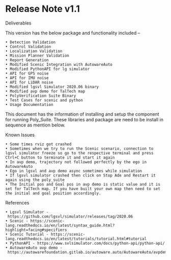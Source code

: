 # Release Note v1.1

Deliverables

This version has the below package and functionality included –

	• Detection Validation 
	• Control Validation 
	• Localization Validation 
	• Mission Planner Validation 
	• Report Generation 
	• Modified Scenic Integration with AutowareAuto 
	• Modified PythonAPI for lg simulator 
	• API for GPS noise 
	• API for IMU noise 
	• API for LiDAR noise
	• Modified lgsvl Simulator 2020.06 binary
	• Modified avp demo for TalTech map
	• PolyVerification Suite Binary 
	• Test Cases for scenic and python
	• Usage Documentation

This document has the information of installing and setup the component for running Poly_Suite. These libraries and package are need to be install in sequence as mention below.
   
Known Issues

	• Some times rviz got crashed
	• Sometimes when we try to run the Scenic scenario, connection to lgsvl simulator freeze so go to the respective terminal and press Ctrl+C button to terminate it and start it again
	• In avp demo, trajectory not followed perfectly by the ego in AutowareAuto
	• Ego in lgsvl and avp demo async sometimes while simulation
	• If lgsvl simulator crashed then click on Stop Ade and Restart it again using the poly_suite
	• The Initial pos and Goal pos in avp demo is static value and it is set for TalTech map. If you have built your own map then need to set the initial and goal position accordingly.

References

	• Lgsvl Simulator - https://github.com/lgsvl/simulator/releases/tag/2020.06
	• Scenic - https://scenic-lang.readthedocs.io/en/latest/syntax_guide.html?highlight=facing#specifiers
	• Scenic Tutorial - https://scenic-lang.readthedocs.io/en/latest/tutorials/tutorial.html#tutorial
	• PythonAPI - https://www.svlsimulator.com/docs/python-api/python-api/
	• AutowareAuto avp demo - https://autowarefoundation.gitlab.io/autoware.auto/AutowareAuto/avpdemo.html
